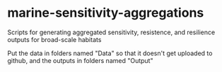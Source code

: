# marine-sensitivity-aggregations
Scripts for generating aggregated sensitivity, resistence, and resilience outputs for broad-scale habitats

Put the data in folders named "Data" so that it doesn't get uploaded to github, and the outputs in folders named "Output"